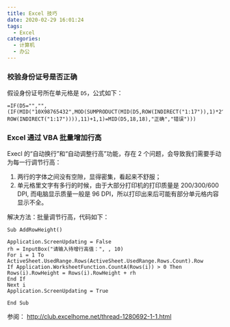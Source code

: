 ```yaml
---
title: Excel 技巧
date: 2020-02-29 16:01:24
tags:
  - Excel
categories:
  - 计算机
  - 办公
---
```


### 校验身份证号是否正确

假设身份证号所在单元格是 `D5`，公式如下：

    =IF(D5="","",(IF(MID("10X98765432",MOD(SUMPRODUCT(MID(D5,ROW(INDIRECT("1:17")),1)*2^(18-ROW(INDIRECT("1:17")))),11)+1,1)=MID(D5,18,18),"正确","错误")))

### Excel 通过 VBA 批量增加行高

Execl 的“自动换行”和“自动调整行高”功能，存在 2 个问题，会导致我们需要手动为每一行调节行高：

1. 两行的字体之间没有空隙，显得密集，看起来不舒服；
2. 单元格里文字有多行的时候，由于大部分打印机的打印质量是 200/300/600 DPI, 而电脑显示质量一般是 96 DPI，所以打印出来后可能有部分单元格内容显示不全。

解决方法：批量调节行高，代码如下：

    Sub AddRowHeight()

    Application.ScreenUpdating = False
    rh = InputBox("请输入待增行高值：", , 10)
    For i = 1 To ActiveSheet.UsedRange.Rows(ActiveSheet.UsedRange.Rows.Count).Row
    If Application.WorksheetFunction.CountA(Rows(i)) > 0 Then
    Rows(i).RowHeight = Rows(i).RowHeight + rh
    End If
    Next i
    Application.ScreenUpdating = True

    End Sub

<!-- more -->

参阅： http://club.excelhome.net/thread-1280692-1-1.html
